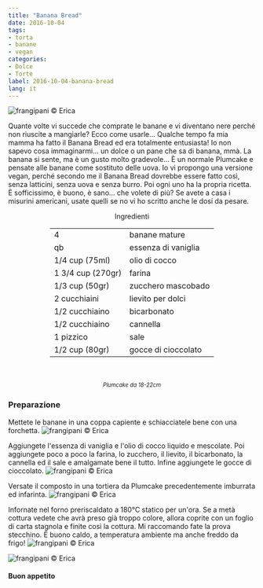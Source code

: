 ```yaml
---
title: "Banana Bread"
date: 2016-10-04
tags:
- torta
- banane
- vegan
categories:
- Dolce
- Torte
label: 2016-10-04-banana-bread
lang: it
---
```

![](header.jpg "frangipani © Erica")

Quante volte vi succede che comprate le banane e vi diventano nere perché non riuscite a mangiarle? Ecco come usarle... Qualche tempo fa mia mamma ha fatto il Banana Bread ed era totalmente entusiasta! Io non sapevo cosa immaginarmi... un dolce o un pane che sa di banana, mmà. La banana si sente, ma è un gusto molto gradevole... È un normale Plumcake e pensate alle banane come sostituto delle uova. Io vi propongo una versione vegan, perché secondo me il Banana Bread dovrebbe essere fatto così, senza latticini, senza uova e senza burro. Poi ogni uno ha la propria ricetta. È sofficissimo, è buono, è sano... che volete di più? Se avete a casa i misurini americani, usate quelli se no vi ho scritto anche le dosi da pesare.

<div id="wrapper" style="text-align: center">
  <div id="yourdiv" style="display: inline-block;">
    <div class="ingredients">
      <div class="ingredients-title">Ingredienti</div>
      <table>
        <tbody>
          <tr>
            <td>4</td>
            <td>banane mature</td>
          </tr>
          <tr>
            <td>qb</td>
            <td>essenza di vaniglia</td>
          </tr>
          <tr>
            <td>1/4 cup (75ml)</td>
            <td>olio di cocco</td>
          </tr>
          <tr>
            <td>1 3/4 cup (270gr)</td>
            <td>farina</td>
          </tr>
          <tr>
            <td>1/3 cup (50gr)</td>
            <td>zucchero mascobado</td>
          </tr>
          <tr>
            <td>2 cucchiaini</td>
            <td>lievito per dolci</td>
          </tr>
          <tr>
            <td>1/2 cucchiaino</td>
            <td>bicarbonato</td>
          </tr>
          <tr>
            <td>1/2 cucchiaino</td>
            <td>cannella</td>
          </tr>
          <tr>
            <td>1 pizzico</td>
            <td>sale</td>
          </tr>
          <tr>
            <td>1/2 cup (80gr)</td>
            <td>gocce di cioccolato</td>  
          </tr>
        </tbody>
      </table>
      <br></br>
      <i class="pull-right" style="font-size: 80%;">Plumcake da 18-22cm</i>
    </div>
  </div>
</div>


<h3>
  <font color="grey">
    <i class="fa fa-cogs"></i>
  </font> Preparazione
</h3>

Mettete le banane in una coppa capiente e schiacciatele bene con una forchetta. 
![](ingredienti.jpg "frangipani © Erica")

Aggiungete l'essenza di vaniglia e l'olio di cocco liquido e mescolate. Poi aggiungete poco a poco la farina, lo zucchero, il lievito, il bicarbonato, la cannella ed il sale e amalgamate bene il tutto. Infine aggiungete le gocce di cioccolato.
![](impasto.jpg "frangipani © Erica")

Versate il composto in una tortiera da Plumcake precedentemente imburrata ed infarinta.
![](teglia.jpg "frangipani © Erica")

Infornate nel forno preriscaldato a 180°C statico per un'ora. Se a metà cottura vedete che avrà preso già troppo colore, allora coprite con un foglio di carta stagnola e finite così la cottura. Mi raccomando fate la prova stecchino. È buono caldo, a temperatura ambiente ma anche freddo da frigo!
![](risultato1.jpg "frangipani © Erica")

![](risultato2.jpg "frangipani © Erica")


<h4>Buon appetito
  <font color="red">
    <i class="fa fa-smile-o"></i>
  </font>
</h4>
